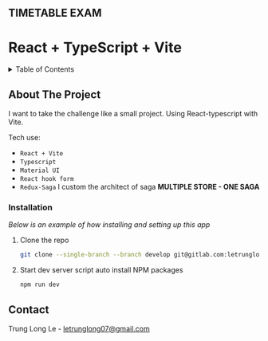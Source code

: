 ## TIMETABLE EXAM

# React + TypeScript + Vite

<!-- TABLE OF CONTENTS -->
<details>
  <summary>Table of Contents</summary>
  <ol>
    <li>
      <a href="#about-the-project">About The Project</a>
    </li>
    <li>
      <ul>
        <li><a href="#installation">Installation</a></li>
      </ul>
    </li>
    <li><a href="#contact">Contact</a></li>
  </ol>
</details>

<!-- ABOUT THE PROJECT -->

## About The Project

I want to take the challenge like a small project. Using React-typescript with Vite.

Tech use:

- `React + Vite`
- `Typescript`
- `Material UI`
- `React hook form`
- `Redux-Saga` I custom the architect of saga <b> MULTIPLE STORE - ONE SAGA </b>

### Installation

_Below is an example of how installing and setting up this app_

1. Clone the repo
   ```sh
   git clone --single-branch --branch develop git@gitlab.com:letrunglong/timetable-exam.git
   ```
2. Start dev server script auto install NPM packages
   ```sh
   npm run dev
   ```

<!-- CONTACT -->

## Contact

Trung Long Le - letrunglong07@gmail.com
